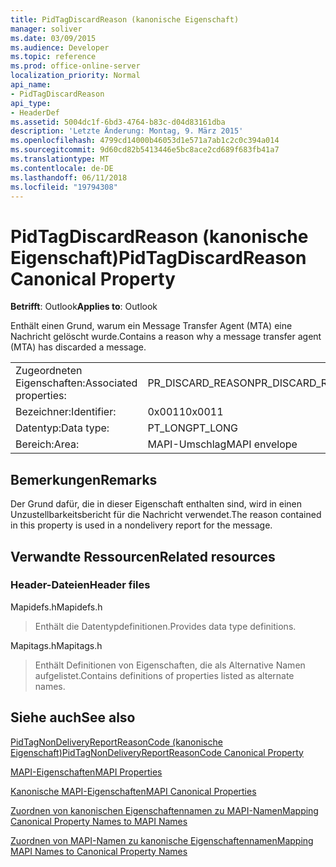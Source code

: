 ```yaml
---
title: PidTagDiscardReason (kanonische Eigenschaft)
manager: soliver
ms.date: 03/09/2015
ms.audience: Developer
ms.topic: reference
ms.prod: office-online-server
localization_priority: Normal
api_name:
- PidTagDiscardReason
api_type:
- HeaderDef
ms.assetid: 5004dc1f-6bd3-4764-b83c-d04d83161dba
description: 'Letzte Änderung: Montag, 9. März 2015'
ms.openlocfilehash: 4799cd14000b46053d1e571a7ab1c2c0c394a014
ms.sourcegitcommit: 9d60cd82b5413446e5bc8ace2cd689f683fb41a7
ms.translationtype: MT
ms.contentlocale: de-DE
ms.lasthandoff: 06/11/2018
ms.locfileid: "19794308"
---
```

# <a name="pidtagdiscardreason-canonical-property"></a><span data-ttu-id="6096c-103">PidTagDiscardReason (kanonische Eigenschaft)</span><span class="sxs-lookup"><span data-stu-id="6096c-103">PidTagDiscardReason Canonical Property</span></span>

  
  
<span data-ttu-id="6096c-104">**Betrifft**: Outlook</span><span class="sxs-lookup"><span data-stu-id="6096c-104">**Applies to**: Outlook</span></span> 
  
<span data-ttu-id="6096c-105">Enthält einen Grund, warum ein Message Transfer Agent (MTA) eine Nachricht gelöscht wurde.</span><span class="sxs-lookup"><span data-stu-id="6096c-105">Contains a reason why a message transfer agent (MTA) has discarded a message.</span></span> 
  
|||
|:-----|:-----|
|<span data-ttu-id="6096c-106">Zugeordneten Eigenschaften:</span><span class="sxs-lookup"><span data-stu-id="6096c-106">Associated properties:</span></span>  <br/> |<span data-ttu-id="6096c-107">PR_DISCARD_REASON</span><span class="sxs-lookup"><span data-stu-id="6096c-107">PR_DISCARD_REASON</span></span>  <br/> |
|<span data-ttu-id="6096c-108">Bezeichner:</span><span class="sxs-lookup"><span data-stu-id="6096c-108">Identifier:</span></span>  <br/> |<span data-ttu-id="6096c-109">0x0011</span><span class="sxs-lookup"><span data-stu-id="6096c-109">0x0011</span></span>  <br/> |
|<span data-ttu-id="6096c-110">Datentyp:</span><span class="sxs-lookup"><span data-stu-id="6096c-110">Data type:</span></span>  <br/> |<span data-ttu-id="6096c-111">PT_LONG</span><span class="sxs-lookup"><span data-stu-id="6096c-111">PT_LONG</span></span>  <br/> |
|<span data-ttu-id="6096c-112">Bereich:</span><span class="sxs-lookup"><span data-stu-id="6096c-112">Area:</span></span>  <br/> |<span data-ttu-id="6096c-113">MAPI-Umschlag</span><span class="sxs-lookup"><span data-stu-id="6096c-113">MAPI envelope</span></span>  <br/> |
   
## <a name="remarks"></a><span data-ttu-id="6096c-114">Bemerkungen</span><span class="sxs-lookup"><span data-stu-id="6096c-114">Remarks</span></span>

<span data-ttu-id="6096c-115">Der Grund dafür, die in dieser Eigenschaft enthalten sind, wird in einen Unzustellbarkeitsbericht für die Nachricht verwendet.</span><span class="sxs-lookup"><span data-stu-id="6096c-115">The reason contained in this property is used in a nondelivery report for the message.</span></span>
  
## <a name="related-resources"></a><span data-ttu-id="6096c-116">Verwandte Ressourcen</span><span class="sxs-lookup"><span data-stu-id="6096c-116">Related resources</span></span>

### <a name="header-files"></a><span data-ttu-id="6096c-117">Header-Dateien</span><span class="sxs-lookup"><span data-stu-id="6096c-117">Header files</span></span>

<span data-ttu-id="6096c-118">Mapidefs.h</span><span class="sxs-lookup"><span data-stu-id="6096c-118">Mapidefs.h</span></span>
  
> <span data-ttu-id="6096c-119">Enthält die Datentypdefinitionen.</span><span class="sxs-lookup"><span data-stu-id="6096c-119">Provides data type definitions.</span></span>
    
<span data-ttu-id="6096c-120">Mapitags.h</span><span class="sxs-lookup"><span data-stu-id="6096c-120">Mapitags.h</span></span>
  
> <span data-ttu-id="6096c-121">Enthält Definitionen von Eigenschaften, die als Alternative Namen aufgelistet.</span><span class="sxs-lookup"><span data-stu-id="6096c-121">Contains definitions of properties listed as alternate names.</span></span>
    
## <a name="see-also"></a><span data-ttu-id="6096c-122">Siehe auch</span><span class="sxs-lookup"><span data-stu-id="6096c-122">See also</span></span>



[<span data-ttu-id="6096c-123">PidTagNonDeliveryReportReasonCode (kanonische Eigenschaft)</span><span class="sxs-lookup"><span data-stu-id="6096c-123">PidTagNonDeliveryReportReasonCode Canonical Property</span></span>](pidtagnondeliveryreportreasoncode-canonical-property.md)


[<span data-ttu-id="6096c-124">MAPI-Eigenschaften</span><span class="sxs-lookup"><span data-stu-id="6096c-124">MAPI Properties</span></span>](mapi-properties.md)
  
[<span data-ttu-id="6096c-125">Kanonische MAPI-Eigenschaften</span><span class="sxs-lookup"><span data-stu-id="6096c-125">MAPI Canonical Properties</span></span>](mapi-canonical-properties.md)
  
[<span data-ttu-id="6096c-126">Zuordnen von kanonischen Eigenschaftennamen zu MAPI-Namen</span><span class="sxs-lookup"><span data-stu-id="6096c-126">Mapping Canonical Property Names to MAPI Names</span></span>](mapping-canonical-property-names-to-mapi-names.md)
  
[<span data-ttu-id="6096c-127">Zuordnen von MAPI-Namen zu kanonische Eigenschaftennamen</span><span class="sxs-lookup"><span data-stu-id="6096c-127">Mapping MAPI Names to Canonical Property Names</span></span>](mapping-mapi-names-to-canonical-property-names.md)


